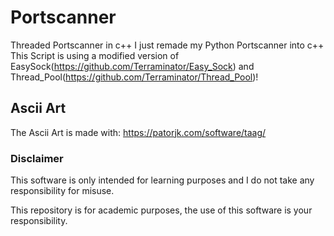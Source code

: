 # Portscanner
Threaded Portscanner in c++
I just remade my Python Portscanner into c++
This Script is using a modified version of EasySock(https://github.com/Terraminator/Easy_Sock) and Thread_Pool(https://github.com/Terraminator/Thread_Pool)!

## Ascii Art  
The Ascii Art is made with: https://patorjk.com/software/taag/

### Disclaimer
This software is only intended for learning purposes and I do not take any responsibility for misuse. 

This repository is for academic purposes, the use of this software is your responsibility.


